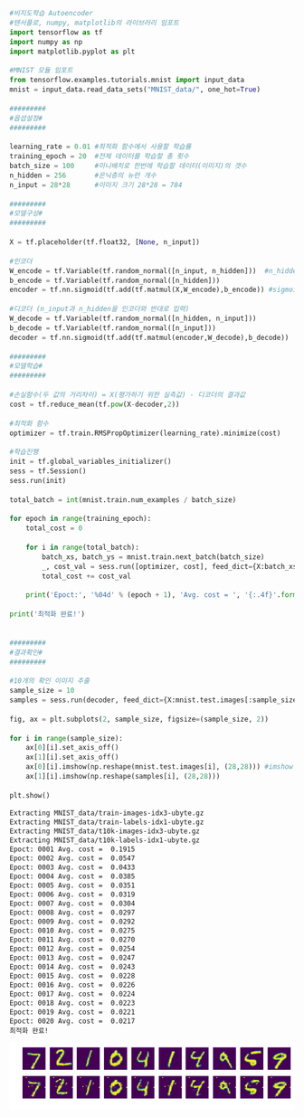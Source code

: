 

```python
#비지도학습 Autoencoder
#텐서플로, numpy, matplotlib의 라이브러리 임포트
import tensorflow as tf
import numpy as np
import matplotlib.pyplot as plt

#MNIST 모듈 임포트
from tensorflow.examples.tutorials.mnist import input_data
mnist = input_data.read_data_sets("MNIST_data/", one_hot=True)

#########
#옵셥설정#
#########

learning_rate = 0.01 #최적화 함수에서 사용할 학습률
training_epoch = 20  #전체 데이터를 학습할 총 횟수
batch_size = 100     #미니배치로 한번에 학습할 데이터(이미지)의 갯수
n_hidden = 256       #은닉층의 뉴런 개수
n_input = 28*28      #이미지 크기 28*28 = 784

#########
#모델구성#
#########

X = tf.placeholder(tf.float32, [None, n_input])

#인코더
W_encode = tf.Variable(tf.random_normal([n_input, n_hidden]))  #n_hidden개의 뉴런을 가진 은닉층 만듬
b_encode = tf.Variable(tf.random_normal([n_hidden])) 
encoder = tf.nn.sigmoid(tf.add(tf.matmul(X,W_encode),b_encode)) #sigmoid 활성화 함수 적용

#디코더 (n_input과 n_hidden을 인코더와 반대로 입력)
W_decode = tf.Variable(tf.random_normal([n_hidden, n_input]))
b_decode = tf.Variable(tf.random_normal([n_input]))
decoder = tf.nn.sigmoid(tf.add(tf.matmul(encoder,W_decode),b_decode))

#########
#모델학습#
#########

#손실함수(두 값의 거리차이) = X(평가하기 위한 실측값) - 디코더의 결과값
cost = tf.reduce_mean(tf.pow(X-decoder,2))

#최적화 함수
optimizer = tf.train.RMSPropOptimizer(learning_rate).minimize(cost)

#학습진행
init = tf.global_variables_initializer()
sess = tf.Session()
sess.run(init)

total_batch = int(mnist.train.num_examples / batch_size)

for epoch in range(training_epoch):
    total_cost = 0
    
    for i in range(total_batch):
        batch_xs, batch_ys = mnist.train.next_batch(batch_size)
        _, cost_val = sess.run([optimizer, cost], feed_dict={X:batch_xs})
        total_cost += cost_val
        
    print('Epoct:', '%04d' % (epoch + 1), 'Avg. cost = ', '{:.4f}'.format(total_cost/total_batch))

print('최적화 완료!')


#########
#결과확인#
#########

#10개의 확인 이미지 추출
sample_size = 10
samples = sess.run(decoder, feed_dict={X:mnist.test.images[:sample_size]})

fig, ax = plt.subplots(2, sample_size, figsize=(sample_size, 2))

for i in range(sample_size):
    ax[0][i].set_axis_off()
    ax[1][i].set_axis_off()
    ax[0][i].imshow(np.reshape(mnist.test.images[i], (28,28))) #imshow : 이미지 출력함수
    ax[1][i].imshow(np.reshape(samples[i], (28,28)))

plt.show()

```

    Extracting MNIST_data/train-images-idx3-ubyte.gz
    Extracting MNIST_data/train-labels-idx1-ubyte.gz
    Extracting MNIST_data/t10k-images-idx3-ubyte.gz
    Extracting MNIST_data/t10k-labels-idx1-ubyte.gz
    Epoct: 0001 Avg. cost =  0.1915
    Epoct: 0002 Avg. cost =  0.0547
    Epoct: 0003 Avg. cost =  0.0433
    Epoct: 0004 Avg. cost =  0.0385
    Epoct: 0005 Avg. cost =  0.0351
    Epoct: 0006 Avg. cost =  0.0319
    Epoct: 0007 Avg. cost =  0.0304
    Epoct: 0008 Avg. cost =  0.0297
    Epoct: 0009 Avg. cost =  0.0292
    Epoct: 0010 Avg. cost =  0.0275
    Epoct: 0011 Avg. cost =  0.0270
    Epoct: 0012 Avg. cost =  0.0254
    Epoct: 0013 Avg. cost =  0.0247
    Epoct: 0014 Avg. cost =  0.0243
    Epoct: 0015 Avg. cost =  0.0228
    Epoct: 0016 Avg. cost =  0.0226
    Epoct: 0017 Avg. cost =  0.0224
    Epoct: 0018 Avg. cost =  0.0223
    Epoct: 0019 Avg. cost =  0.0221
    Epoct: 0020 Avg. cost =  0.0217
    최적화 완료!



![png](output_0_1.png)



```python

```
